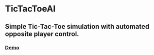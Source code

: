 # TicTacToeAI
## Simple Tic-Tac-Toe simulation with automated opposite player control.
  ### [Demo](https://codepen.io/maniAC96/full/XVKdOQ/)
